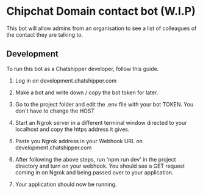 # Chipchat Domain contact bot (W.I.P)

This bot will allow admins from an organisation to see a list of colleagues of the contact they are talking to.

## Development

To run this bot as a Chatshipper developer, follow this guide.

1. Log in on development.chatshipper.com

2. Make a bot and write down / copy the bot token for later.

3. Go to the project folder and edit the .env file with your bot TOKEN. You don't have to change the HOST

4. Start an Ngrok server in a different terminal window directed to your localhost and copy the https address it gives.

5. Paste you Ngrok address in your Webhook URL on development.chatshipper.com

6. After following the above steps, run 'npm run dev' in the project directory and turn on your webhook. You should see a GET request coming in on Ngrok and being passed over to your application.

7. Your application should now be running.


